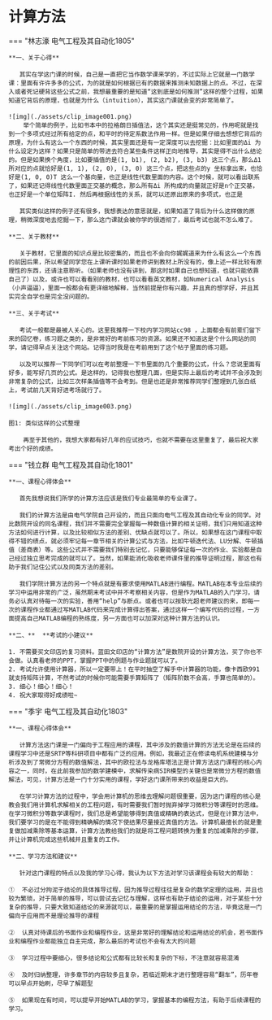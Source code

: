 # 计算方法

=== "林志濠 电气工程及其自动化1805"

	**一、关于心得**

	​	其实在学这门课的时候，自己是一直把它当作数学课来学的，不过实际上它就是一门数学课：里面有许许多多的公式，为的就是如何根据已有的数据来推测未知数据上的点。不过，在深入或者死记硬背这些公式之前，我想最重要的是知道“这到底是如何推测”这样的整个过程，如果知道它背后的原理，也就是为什么（intuition），其实这门课就会变的非常简单了。

	![img](./assets/clip_image001.png)
		举个简单的例子，比如书本中的拉格朗日插值法，这个其实还是挺常见的，作用呢就是找到一个多项式经过所有给定的点，和平时的待定系数法作用一样。但是如果仔细去想想它背后的原理，为什么有这么一个东西的时候，其实里面还是有一定深度可以去挖掘：比如里面的Δi 为什么设定为这样？如果只是简单的带进去符合某些条件这样正向地推导，其实是得不出什么结论的。但是如果换个角度，比如要插值的是(1, b1), (2, b2), (3, b3) 这三个点，那么Δ1 所对应的点就恰好是(1, 1), (2, 0), (3, 0) 这三个点，把这些点的y 坐标拿出来，也恰好是(1, 0, 0)T 这么一个基向量，也正是线性代数里面的内容。这个时候，就可以看出联系了，如果还记得线性代数里面正交基的概念，那么所有Δi 所构成的向量就正好是n个正交基，也正好是一个单位矩阵I. 然后再根据线性的关系，就可以还原出原来的多项式，也正是

	​	其实类似这样的例子还有很多，我想表达的意思就是，如果知道了背后为什么这样做的原理，稍微深度地去挖掘一下，那么这门课就会被你学的很透彻了，最后考试也就不怎么难了。

	**二、关于教材**

	​	关于教材，它里面的知识点是比较密集的，而且也不会向你娓娓道来为什么有这么一个东西的前因后果，所以希望同学您在上课听课时如果老师讲到教材上所没有的，像上述一样比较有原理性的东西，还请注意聆听。（如果老师也没有讲到，那这时如果自己也想知道，也就只能依靠自己了）以及，或许也可以看看别的教材，也可以看看英文教材，如Numerical Analysis（小声逼逼），里面一般都会有更详细地解释，当然前提是你有兴趣，并且真的想学好，并且其实完全自学也是完全没问题的。

	**三、关于考试**

	​	考试一般都是最被人关心的。这里我推荐一下校内学习网站cc98 ，上面都会有前辈们留下来的回忆卷，练习题之类的，是非常好的考前练习的资源。如果还不知道这是个什么网站的同学，请记得早点关注这个网站。记得当时我是在考前用到了这个帖子里面的练习题。

	​	以及可以推荐一下同学们可以在考前整理一下书里面的几个重要的公式，什么？您说里面有好多，能写好几页的公式。是这样的，记得我也整理几面，但是实际上最后的考试并不会涉及到非常复杂的公式，比如三次样条插值等不会考到。但是也还是非常推荐同学们整理到几张白纸上，考试前几天背好进考场就行了。

	![img](./assets/clip_image003.png)

	图1: 类似这样的公式整理

		再至于其他的，我想大家都有好几年的应试技巧，也就不需要在这里重复了，最后祝大家考出个好的成绩。

=== "钱立群 电气工程及其自动化1801"

	**一、课程心得体会**

	​	首先我想说我们所学的计算方法应该是我们专业最简单的专业课了。

	​	我们的计算方法是由电气学院自己开设的，而且只面向电气工程及其自动化专业的同学。对比数院开设的同名课程，我们并不需要完全掌握每一种数值计算的相关证明，我们只用知道这种方法如何进行计算，以及比较相似方法的差别、优缺点就可以了。所以，如果想在这门课程中取得不错的绩点，就必须牢记每一章节相关的计算公式与方法，比如牛顿迭代法、LU分解、牛顿插值（差商表）等。这些公式并不需要我们特别去记忆，只要能够保证每一次的作业、实验都是自己经过独立思考完成的就可以了。当然，如果能消化吸收老师课件里的推导证明过程，那这也有助于我们记住公式以及同类方法的差别。

	​	我们学院计算方法的另一个特点就是有要求使用MATLAB进行编程。MATLAB在本专业后续的学习中运用非常的广泛，虽然期末考试中并不考察相关内容，但是作为MATLAB的入门学习，请务必认真对待每一次的实验，善用“help”与断点。或者也可以按耿光超老师建议的来，即每一次的课程作业都通过写MATLAB代码来完成计算得出答案，通过这样一个编写代码的过程，一方面提高自己MATLAB编程的熟练度，另一方面也可以加深对这种计算方法的认识。

	**二、**  **考试的小建议**

	1. 不需要买文印店的复习资料。蓝田文印店的“计算方法”是数院开设的计算方法，买了你也不会做。认真看老师的PPT，掌握PPT中的例题与作业题就可以了。
	2. 考试允许使用计算器，所以一定要带上！在平时抽空了解手中计算器的功能，像卡西欧991就支持矩阵计算，不然考试的时候你可能需要手算矩阵了（矩阵阶数不会高，手算也简单的）。
	3. 细心！细心！细心！
	4. 祝大家取得好成绩啦~

=== "季宇 电气工程及其自动化1803"

	**一、课程心得体会**

	​	计算方法这门课是一门偏向于工程应用的课程，其中涉及的数值计算的方法无论是在后续的课程学习中还是SRTP等科研项目中都有广泛的应用。例如，我最近正在修读电机系统建模与分析涉及到了常微分方程的数值解法，其中的欧拉法与龙格库塔法正是计算方法这门课程的核心内容之一，同时，在此前我参加的数学建模中，求解传染病SIR模型的关键也是常微分方程的数值解法，可见，计算方法是一门十分实用的课程，学好这门课所带来的收益是巨大的。

	​	在学习计算方法的过程中，学会用计算机的思维去理解问题很重要，因为这门课程的核心是教会我们用计算机求解相关的工程问题，有时需要我们暂时抛弃掉学习微积分等课程时的思维。在学习微积分等数学课程时，我们总是希望能够得到真值或精确的表达式，但是在计算方法中，我们要学习的是在不能得到精确解的情况下使结果尽量接近真值的方法。计算机最擅长的就是重复做加减乘除等基本运算，计算方法教给我们的就是将工程问题转换为重复的加减乘除的步骤，并让计算机完成这些机械并且重复的工作。

	**二、学习方法和建议**

	​	针对这门课程的特点以及我的学习心得，我认为以下方法对学习该课程会有较大的帮助：

	①  不必过分拘泥于结论的具体推导过程，因为推导过程往往是复杂的数学定理的运用，并且也较为繁琐，对于简单的推导，可以尝试去记忆与理解，这样也有助于结论的运用，对于某些十分复杂的推导，只要大致知道结论的来源就可以，最重要的是掌握运用结论的方法，毕竟这是一门偏向于应用而不是理论推导的课程

	②  认真对待课后的书面作业和编程作业，这是非常好的理解结论和运用结论的机会，若书面作业和编程作业都能独立自主完成，那么最后的考试也不会有太大的问题

	③  学习过程中要细心，很多结论和公式都有比较长和复杂的下标，不注意就容易混淆

	④  及时归纳整理，许多章节的内容较多且复杂，若临近期末才进行整理容易“翻车”，历年卷可以早点开始刷，尽早了解题型

	⑤  如果现在有时间，可以提早开始MATLAB的学习，掌握基本的编程方法，有助于后续课程的学习。